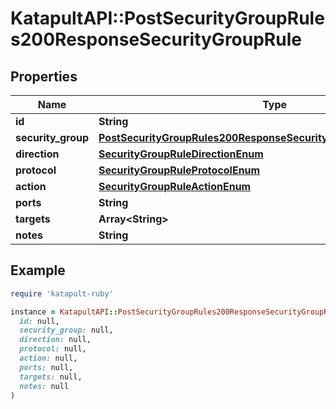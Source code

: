 # KatapultAPI::PostSecurityGroupRules200ResponseSecurityGroupRule

## Properties

| Name | Type | Description | Notes |
| ---- | ---- | ----------- | ----- |
| **id** | **String** |  | [optional] |
| **security_group** | [**PostSecurityGroupRules200ResponseSecurityGroupRuleSecurityGroup**](PostSecurityGroupRules200ResponseSecurityGroupRuleSecurityGroup.md) |  | [optional] |
| **direction** | [**SecurityGroupRuleDirectionEnum**](SecurityGroupRuleDirectionEnum.md) |  | [optional] |
| **protocol** | [**SecurityGroupRuleProtocolEnum**](SecurityGroupRuleProtocolEnum.md) |  | [optional] |
| **action** | [**SecurityGroupRuleActionEnum**](SecurityGroupRuleActionEnum.md) |  | [optional] |
| **ports** | **String** |  | [optional] |
| **targets** | **Array&lt;String&gt;** |  | [optional] |
| **notes** | **String** |  | [optional] |

## Example

```ruby
require 'katapult-ruby'

instance = KatapultAPI::PostSecurityGroupRules200ResponseSecurityGroupRule.new(
  id: null,
  security_group: null,
  direction: null,
  protocol: null,
  action: null,
  ports: null,
  targets: null,
  notes: null
)
```

